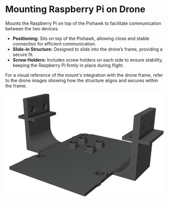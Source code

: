 #  Mounting Raspberry Pi on Drone
Mounts the Raspberry Pi on top of the Pixhawk to facilitate communication between the two devices
* **Positioning:** Sits on top of the Pixhawk, allowing close and stable connection for efficient communication.
* **Slide-in Structure:** Designed to slide into the drone’s frame, providing a secure fit.
* **Screw Holders:** Includes screw holders on each side to ensure stability, keeping the Raspberry Pi firmly in place during flight.

For a visual reference of the mount's integration with the drone frame, refer to the drone images showing how the structure aligns and secures within the frame.

![Raspberry Pi holder Preview](./raspberry_drone.png)
